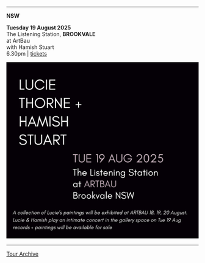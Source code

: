 * * * * *

**NSW**

**Tuesday 19 August 2025**\
The Listening Station, **BROOKVALE**\
at ArtBau\
with Hamish Stuart\
6.30pm | [tickets](https://www.artbau.com.au/about-1)  

![](data/image/news/19AugustSq.jpeg)

* * * * *

[Tour Archive](tour/archive)
